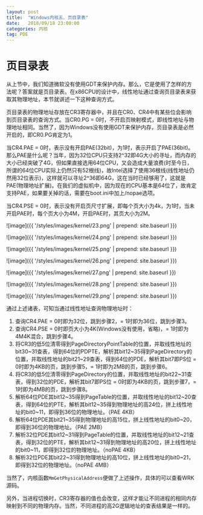 ```yaml
---
layout: post
title:  "Windows内核五、页目录表"
date:   2018/09/18 23:00:00
categories: 内核
tag: PDE
---
```


# 页目录表

从上节中，我们知道微软没有使用GDT来保护内存。那么，它是使用了怎样的方法呢？答案就是页目录表。在x86CPU的设计中，线性地址通过查询页目录表来获取其物理地址，本节就讲述一下这种查询方式。

页目录表的物理地址存放在CR3寄存器中，并且在CR0、CR4中有某些位会影响到页目录表的查询方式。当CR0.PG = 0时，不开启页映射模式，即线性地址与物理地址相同。当然了，因为Windows没有使用GDT来保护内存，页目录表是必然开启的，即CR0.PG肯定为1。

当CR4.PAE = 0时，表示没有开启PAE(32bit)，为1时，表示开启了PAE(36bit)。那么PAE是什么呢？当年，因为32位CPU只支持2^32即4G大小的寻址，而内存的大小已经突破了4G，但如果直接选用64位CPU，又会造成大量浪费(时至今日，所谓的64位CPU实际上仍然只有52根线)，故Intel选择了使用36根线(线性地址仍然用32位表示)，这样就可以寻址2^36即64G，这在当时已经够用了，这就是PAE(物理地址扩展)。在我们的虚拟机中，因为现在的CPU基本是64位了，故肯定支持PAE，如果要关掉的话，需要在boot.ini中加上/nopae选项。

当CR4.PSE = 0时，表示没有开启页尺寸扩展，即每个页大小为4k，为1时，当未开启PAE时，每个页大小为4M，开启PAE时，其页大小为2M。

![image]({{ '/styles/images/kernel/23.png' | prepend: site.baseurl }})

![image]({{ '/styles/images/kernel/24.png' | prepend: site.baseurl }})

![image]({{ '/styles/images/kernel/25.png' | prepend: site.baseurl }})

![image]({{ '/styles/images/kernel/26.png' | prepend: site.baseurl }})

![image]({{ '/styles/images/kernel/27.png' | prepend: site.baseurl }})

![image]({{ '/styles/images/kernel/28.png' | prepend: site.baseurl }})

![image]({{ '/styles/images/kernel/29.png' | prepend: site.baseurl }})

通过上述诸表，可知当通过线性地址查询物理地址时：

1. 查询CR4.PAE = 0时即为32位，跳到步骤2，= 1时即为36位，跳到步骤3。
2. 查询CR4.PSE = 0时即页大小为4K(Windows没有使用，省略)，= 1时即为4M4K混合，跳到步骤4。
3. 将CR3的低5位清零得到PageDirectoryPointTable的位置，并取线性地址的bit30~31查表，得到64位的PDPTE，解析其bit12~35得到PageDirectory的位置，并取线性地址的bit21~29查表，得到64位的PDE，解析其bit7即PS位 = 0时即为4KB的页，跳到步骤5，= 1时即为2MB的页，跳到步骤6。
4. 将CR3的低5位清零得到PageDirectory的位置，并取线性地址的bit22~31查表，得到32位的PDE，解析其bit7即PS位 = 0时即为4KB的页，跳到步骤7，= 1时即为4MB的页，跳到步骤8。
5. 解析64位PDE其bit12~35得到PageTable的位置，并取线性地址的bit12~20查表，得到64位的PTE，解析其bit12~35得到物理地址的高24位，拼上线性地址的bit0~11，即得到36位的物理地址。（PAE 4KB）
6. 解析64位PDE其bit21~35得到物理地址的高15位，拼上线性地址的bit0~20，即得到36位的物理地址。（PAE 2MB）
7. 解析32位PDE其bit12~31得到PageTable的位置，并取线性地址的bit12~21查表，得到32位的PTE，解析其bit12~31得到物理地址的高20位，拼上线性地址的bit0~11，即得到32位的物理地址。（noPAE 4KB）
8. 解析32位PDE其bit22~31得到物理地址的高10位，拼上线性地址的bit0~21，即得到32位的物理地址。（noPAE 4MB）

当然了，内核函数`MmGetPhysicalAddress`便做了上述操作，具体的可以查看WRK源码。

另外，当进程切换时，CR3寄存器的值也会改变，这样才能让不同进程的相同内存映射到不同的物理内存。当然，不同进程的高2G逻辑地址的查表结果是一样的。
